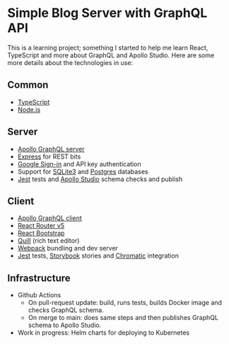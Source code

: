 # Simple Blog Server with GraphQL API

This is a learning project; something I started to help me learn React, TypeScript and more about GraphQL and Apollo Studio. Here are some more details about the technologies in use:

## Common
* [TypeScript](https://www.typescriptlang.org)
* [Node.js](https://nodejs.org/en/)

## Server
* [Apollo GraphQL server](https://www.apollographql.com/docs/apollo-server/)
* [Express](https://expressjs.com) for REST bits
* [Google Sign-in](https://developers.google.com/identity/sign-in/web/sign-in) and API key authentication
* Support for [SQLite3](https://www.sqlite.org/index.html) and [Postgres](https://www.postgresql.org) databases
* [Jest](https://jestjs.io) tests and [Apollo Studio](https://studio.apollographql.com/) schema checks and publish

## Client
* [Apollo GraphQL client](https://www.apollographql.com/docs/react/)
* [React Router v5](https://v5.reactrouter.com)
* [React Bootstrap](https://react-bootstrap.github.io)
* [Quill](https://quilljs.com) (rich text editor)
* [Webpack](https://webpack.js.org) bundling and dev server
* [Jest](https://jestjs.io) tests, [Storybook](https://storybook.js.org) stories and [Chromatic](https://chromatic.com) integration
 
## Infrastructure

* Github Actions
   * On pull-request update: build, runs tests, builds Docker image and checks GraphQL schema.
   * On merge to main: does same steps and then publishes GraphQL schema to Apollo Studio.
* Work in progress: Helm charts for deploying to Kubernetes
